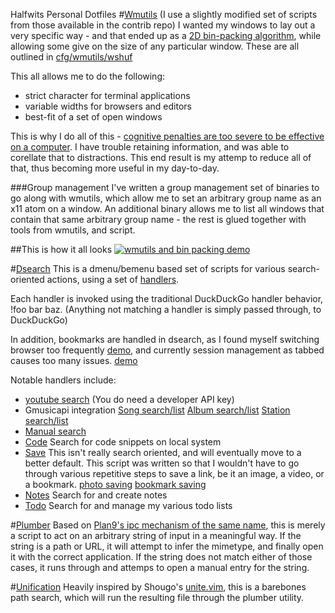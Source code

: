 Halfwits Personal Dotfiles
#[Wmutils](https://github.com/wmutils)
(I use a slightly modified set of scripts from those available in the contrib repo) 
I wanted my windows to lay out a very specific way - and that ended up as a [2D bin-packing algorithm](https://github.com/halfwit/binpack), while allowing some give on the size of any particular window. These are all outlined in [cfg/wmutils/wshuf](https://github.com/halfwit/dotfiles/blob/master/share/x11/wshuf)

This all allows me to do the following:
 - strict character for terminal applications
 - variable widths for browsers and editors
 - best-fit of a set of open windows

This is why I do all of this - [cognitive penalties are too severe to be effective on a computer](http://www.wired.com/2010/05/ff_nicholas_carr/). I have trouble retaining information, and was able to corellate that to distractions. This end result is my attemp to reduce all of that, thus becoming more useful in my day-to-day.

###Group management
I've written a group management set of binaries to go along with wmutils, which allow me to set an arbitrary group name as an x11 atom on a window. An additional binary allows me to list all windows that contain that same arbitrary group name - the rest is glued together with tools from wmutils, and script.

##This is how it all looks 
[![wmutils and bin packing demo](http://img.youtube.com/vi/MSIjqTgtj2c/0.jpg)](https://www.youtube.com/watch?v=MSIjqTgtj2c)

#[Dsearch](https://github.com/halfwit/dotfiles/blob/master/bin/dsearch)
This is a dmenu/bemenu based set of scripts for various search-oriented actions, using a set of [handlers](https://github.com/halfwit/dotfiles/blob/master/share/dsearch).

Each handler is invoked using the traditional DuckDuckGo handler behavior, !foo bar baz. (Anything not matching a handler is simply passed through, to DuckDuckGo)

In addition, bookmarks are handled in dsearch, as I found myself switching browser too frequently [demo](https://ptpb.pw/qR19.mkv), and currently session management as tabbed causes too many issues. [demo](https://ptpb.pw/SyC3.mkv)

Notable handlers include:
 - [youtube search](https://github.com/halfwit/dotfiles/blob/master/share/dsearch/yt) (You do need a developer API key)
 - Gmusicapi integration [Song search/list](https://github.com/halfwit/dotfiles/blob/master/share/dsearch/song) [Album search/list](https://github.com/halfwit/dotfiles/blob/master/share/dsearch/album) [Station search/list](https://github.com/halfwit/dotfiles/blob/master/share/dsearch/listen)
 - [Manual search](https://github.com/halfwit/dotfiles/blob/master/share/dsearch/man)
 - [Code](https://github.com/halfwit/dotfiles/blob/master/share/dsearch/code) Search for code snippets on local system
 - [Save](https://github.com/halfwit/dotfiles/blob/master/share/dsearch/save) This isn't really search oriented, and will eventually move to a better default. This script was written so that I wouldn't have to go through various repetitive steps to save a link, be it an image, a video, or a bookmark. [photo saving](https://ptpb.pw/LMBL.mkv) [bookmark saving](https://ptpb.pw/qR19.mkv)
 - [Notes](https://github.com/halfwit/dotfiles/blob/master/share/dsearch/notes) Search for and create notes
 - [Todo](https://github.com/halfwit/dotfiles/blob/master/share/dsearch/todo) Search for and manage my various todo lists

#[Plumber](https://github.com/halfwit/dotfiles/blob/master/bin/plumber)
 Based on [Plan9's ipc mechanism of the same name](http://plan9.bell-labs.com/sys/doc/plumb.html), this is merely a script to act on an arbitrary string of input in a meaningful way. If the string is a path or URL, it will attempt to infer the mimetype, and finally open it with the correct application. If the string does not match either of those cases, it runs through and attemps to open a manual entry for the string.

#[Unification](https://github.com/halfwit/dotfiles/blob/master/bin/unification)
 Heavily inspired by Shougo's [unite.vim](https://github.com/Shougo/unite.vim), this is a barebones path search, which will run the resulting file through the plumber utility.
